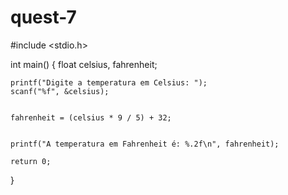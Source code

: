 # quest-7
#include <stdio.h>

int main() {
    float celsius, fahrenheit;

    
    printf("Digite a temperatura em Celsius: ");
    scanf("%f", &celsius);

    
    fahrenheit = (celsius * 9 / 5) + 32;

    
    printf("A temperatura em Fahrenheit é: %.2f\n", fahrenheit);

    return 0;
}
